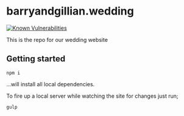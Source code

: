 # barryandgillian.wedding

[![Known Vulnerabilities](https://snyk.io/test/npm/name/badge.svg)](https://snyk.io/test/npm/name)

This is the repo for our wedding website

## Getting started

`npm i`

...will install all local dependencies.

To fire up a local server while watching the site for changes just run;

`gulp`
